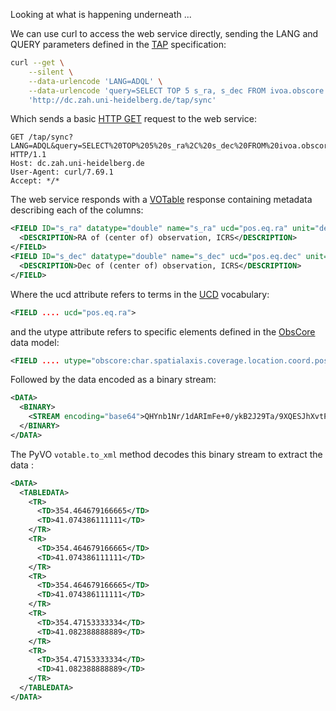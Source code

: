 Looking at what is happening underneath ...

We can use curl to access the web service directly, sending the LANG and QUERY parameters defined in the [TAP](https://www.ivoa.net/documents/TAP/) specification:
```bash
curl --get \
    --silent \
    --data-urlencode 'LANG=ADQL' \
    --data-urlencode 'query=SELECT TOP 5 s_ra, s_dec FROM ivoa.obscore' \
    'http://dc.zah.uni-heidelberg.de/tap/sync'
```

Which sends a basic [HTTP GET](https://en.wikipedia.org/wiki/Hypertext_Transfer_Protocol#Request_methods) request to the web service:
```
GET /tap/sync?LANG=ADQL&query=SELECT%20TOP%205%20s_ra%2C%20s_dec%20FROM%20ivoa.obscore HTTP/1.1
Host: dc.zah.uni-heidelberg.de
User-Agent: curl/7.69.1
Accept: */*
```

The web service responds with a [VOTable](https://ivoa.net/documents/VOTable/) response containing metadata describing each of the columns:
```xml
<FIELD ID="s_ra" datatype="double" name="s_ra" ucd="pos.eq.ra" unit="deg" utype="obscore:char.spatialaxis.coverage.location.coord.position2d.value2.c1">
  <DESCRIPTION>RA of (center of) observation, ICRS</DESCRIPTION>
</FIELD>
<FIELD ID="s_dec" datatype="double" name="s_dec" ucd="pos.eq.dec" unit="deg" utype="obscore:char.spatialaxis.coverage.location.coord.position2d.value2.c2">
  <DESCRIPTION>Dec of (center of) observation, ICRS</DESCRIPTION>
</FIELD>
```

Where the ucd attribute refers to terms in the [UCD](https://ivoa.net/documents/cover/UCD-20050812.html) vocabulary:
```xml
<FIELD .... ucd="pos.eq.ra">
```

and the utype attribute refers to specific elements defined in the [ObsCore](https://ivoa.net/documents/ObsCore/) data model:
```xml
<FIELD .... utype="obscore:char.spatialaxis.coverage.location.coord.position2d.value2.c1">
```

Followed by the data encoded as a binary stream:
```xml
<DATA>
  <BINARY>
    <STREAM encoding="base64">QHYnb1Nr/1dARImFe+0/ykB2J29Ta/9XQESJhXvtP8pAdidvU2v/V0BEiYV77T/KQHYni2aJWrVARIqLuBeqgEB2J4tmiVq1QESKi7gXqoA=</STREAM>
  </BINARY>
</DATA>
```

The PyVO `votable.to_xml` method decodes this binary stream to extract the data :

```xml
<DATA>
  <TABLEDATA>
    <TR>
      <TD>354.464679166665</TD>
      <TD>41.074386111111</TD>
    </TR>
    <TR>
      <TD>354.464679166665</TD>
      <TD>41.074386111111</TD>
    </TR>
    <TR>
      <TD>354.464679166665</TD>
      <TD>41.074386111111</TD>
    </TR>
    <TR>
      <TD>354.47153333334</TD>
      <TD>41.082388888889</TD>
    </TR>
    <TR>
      <TD>354.47153333334</TD>
      <TD>41.082388888889</TD>
    </TR>
  </TABLEDATA>
</DATA>
```
